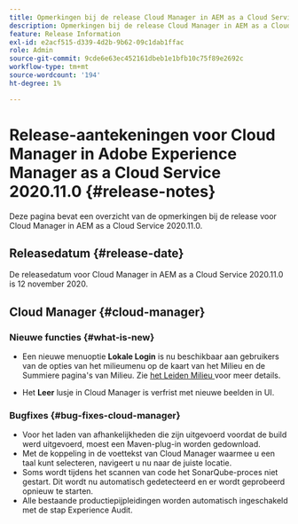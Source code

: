 ```yaml
---
title: Opmerkingen bij de release Cloud Manager in AEM as a Cloud Service 2020.11.0
description: Opmerkingen bij de release Cloud Manager in AEM as a Cloud Service 2020.11.0
feature: Release Information
exl-id: e2acf515-d339-4d2b-9b62-09c1dab1ffac
role: Admin
source-git-commit: 9cde6e63ec452161dbeb1e1bfb10c75f89e2692c
workflow-type: tm+mt
source-wordcount: '194'
ht-degree: 1%

---
```


# Release-aantekeningen voor Cloud Manager in Adobe Experience Manager as a Cloud Service 2020.11.0 {#release-notes}

Deze pagina bevat een overzicht van de opmerkingen bij de release voor Cloud Manager in AEM as a Cloud Service 2020.11.0.

## Releasedatum {#release-date}

De releasedatum voor Cloud Manager in AEM as a Cloud Service 2020.11.0 is 12 november 2020.

## Cloud Manager {#cloud-manager}

### Nieuwe functies {#what-is-new}

* Een nieuwe menuoptie **Lokale Login** is nu beschikbaar aan gebruikers van de opties van het milieumenu op de kaart van het Milieu en de Summiere pagina&#39;s van Milieu.
Zie [ het Leiden Milieu ](/help/implementing/cloud-manager/manage-environments.md#login-locally) voor meer details.

* Het **Leer** lusje in Cloud Manager is verfrist met nieuwe beelden in UI.

### Bugfixes {#bug-fixes-cloud-manager}

* Voor het laden van afhankelijkheden die zijn uitgevoerd voordat de build werd uitgevoerd, moest een Maven-plug-in worden gedownload.
* Met de koppeling in de voettekst van Cloud Manager waarmee u een taal kunt selecteren, navigeert u nu naar de juiste locatie.
* Soms wordt tijdens het scannen van code het SonarQube-proces niet gestart. Dit wordt nu automatisch gedetecteerd en er wordt geprobeerd opnieuw te starten.
* Alle bestaande productiepijpleidingen worden automatisch ingeschakeld met de stap Experience Audit.
